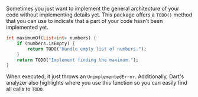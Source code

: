 Sometimes you just want to implement the general architecture of your code without implementing details yet.
This package offers a `TODO()` method that you can use to indicate that a part of your code hasn't been implemented yet.

```dart
int maximumOf(List<int> numbers) {
    if (numbers.isEmpty) {
        return TODO("Handle empty list of numbers.");
    }
    return TODO("Implement finding the maximum.");
}
```

When executed, it just throws an `UnimplementedError`. Additionally, Dart's analyzer also highlights where you use this function so you can easily find all calls to `TODO`.

